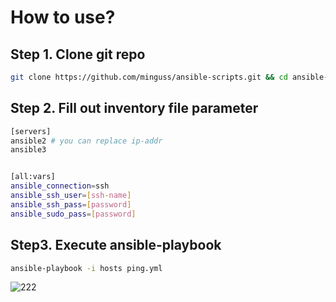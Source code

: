 # How to use?

Step 1. Clone git repo
---
``` bash
git clone https://github.com/minguss/ansible-scripts.git && cd ansible-scripts/provisioning-servers
```

Step 2. Fill out inventory file parameter
---
``` bash
[servers]
ansible2 # you can replace ip-addr
ansible3


[all:vars]
ansible_connection=ssh
ansible_ssh_user=[ssh-name]
ansible_ssh_pass=[password]
ansible_sudo_pass=[password]
```

Step3. Execute ansible-playbook
---
``` bash
ansible-playbook -i hosts ping.yml
```
![222](https://user-images.githubusercontent.com/22410442/66102004-c9f71800-e5eb-11e9-95e2-6736f8835aaa.png)

